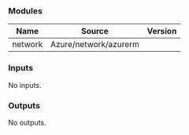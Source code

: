 <!-- BEGIN_TF_DOCS -->
### Modules

| Name | Source | Version |
|------|--------|---------|
| network | Azure/network/azurerm |  |

### Inputs

No inputs.

### Outputs

No outputs.
<!-- END_TF_DOCS -->
